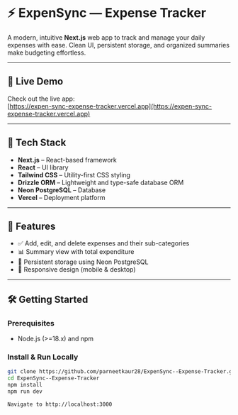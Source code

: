 # ⚡ ExpenSync — Expense Tracker

A modern, intuitive **Next.js** web app to track and manage your daily expenses with ease. 
Clean UI, persistent storage, and organized summaries make budgeting effortless.

---

## 🚀 Live Demo

Check out the live app:  
[https://expen-sync-expense-tracker.vercel.app](https://expen-sync-expense-tracker.vercel.app)

---

## 🧱 Tech Stack

- **Next.js** – React-based framework
- **React** – UI library
- **Tailwind CSS** – Utility-first CSS styling
- **Drizzle ORM** – Lightweight and type-safe database ORM
- **Neon PostgreSQL** – Database 
- **Vercel** – Deployment platform

---

## 📌 Features

- ✅ Add, edit, and delete expenses and their sub-categories
- 📊 Summary view with total expenditure
- 💾 Persistent storage using Neon PostgreSQL
- 📱 Responsive design (mobile & desktop)


---

## 🛠️ Getting Started

### Prerequisites

- Node.js (>=18.x) and npm 

### Install & Run Locally

```bash
git clone https://github.com/parneetkaur28/ExpenSync--Expense-Tracker.git
cd ExpenSync--Expense-Tracker
npm install       
npm run dev

Navigate to http://localhost:3000



